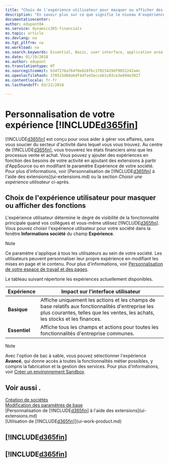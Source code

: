 ```yaml
---
title: "Choix de l'expérience utilisateur pour masquer ou afficher des fonctions avancées | Microsoft Docs"
description: "En savoir plus sur ce que signifie le niveau d'expérience Basique et Essentiel pour l'interface utilisateur, les domaines d'application, et votre société dans Dynamics 365 Business edition."
documentationcenter: 
author: edupont04
ms.service: dynamics365-financials
ms.topic: article
ms.devlang: na
ms.tgt_pltfrm: na
ms.workload: na
ms.search.keywords: Essential, Basic, user interface, application area
ms.date: 01/19/2018
ms.author: edupont
ms.translationtype: HT
ms.sourcegitcommit: b34f276a764f0e828fbc1f015429df9852242a4c
ms.openlocfilehash: 378515d60a6df4dfa43ecceb1c03ce3e694e3927
ms.contentlocale: fr-fr
ms.lasthandoff: 03/22/2018

---
```

# <a name="customizing-your-included365finincludesd365finmdmd-experience"></a>Personnalisation de votre expérience [!INCLUDE[d365fin](includes/d365fin_md.md)]
[!INCLUDE[d365fin](includes/d365fin_md.md)] est conçu pour vous aider à gérer vos affaires, sans vous soucier du secteur d'activité dans lequel vous vous trouvez. Au centre de [!INCLUDE[d365fin](includes/d365fin_md.md)], vous trouverez les états financiers ainsi que les processus vente et achat. Vous pouvez y ajouter des expériences en fonction des besoins de votre activité en ajoutant des extensions à partir d'AppSource ou en modifiant le paramètre Expérience de votre société. Pour plus d'informations, voir [Personnalisation de [!INCLUDE[d365fin](includes/d365fin_md.md)] à l'aide des extensions](ui-extensions.md) ou la section *Choisir une expérience utilisateur* ci-après.

## <a name="choosing-a-user-experience-to-show-or-hide-features"></a>Choix de l'expérience utilisateur pour masquer ou afficher des fonctions
L'expérience utilisateur détermine le degré de visibilité de la fonctionnalité principale quand vos collègues et vous-même utilisez [!INCLUDE[d365fin](includes/d365fin_md.md)]. Vous pouvez choisir l'expérience utilisateur pour votre société dans la fenêtre **Informations société** du champ **Expérience**.

> [!NOTE]  
> Ce paramètre s'applique à tous les utilisateurs au sein de votre société. Les utilisateurs peuvent personnaliser leur propre expérience en modifiant les mises en page et le contenu. Pour plus d'informations, voir [Personnalisation de votre espace de travail et des pages](ui-personalization-user.md).  

Le tableau suivant répertorie les expériences actuellement disponibles.

| Expérience | Impact sur l'interface utilisateur |
| --- | --- |
| **Basique** |Affiche uniquement les actions et les champs de base relatifs aux fonctionnalités d'entreprise les plus courantes, telles que les ventes, les achats, les stocks et les finances. |
| **Essentiel** |Affiche tous les champs et actions pour toutes les fonctionnalités d'entreprise communes.|

> [!NOTE]  
> Avec l'option de bac à sable, vous pouvez sélectionner l'expérience **Avancé**, qui donne accès à toutes la fonctionnalités métier possibles, y compris la fabrication et la gestion des services. Pour plus d’informations, voir [Créer un environnement Sandbox](across-how-create-sandbox-environment.md).

## <a name="see-also"></a>Voir aussi .
[Création de sociétés](about-new-company.md)  
[Modification des paramètres de base](ui-change-basic-settings.md)  
[Personnalisation de [!INCLUDE[d365fin](includes/d365fin_md.md)] à l'aide des extensions](ui-extensions.md)  
[Utilisation de [!INCLUDE[d365fin](includes/d365fin_md.md)]](ui-work-product.md)

## [!INCLUDE[d365fin](includes/free_trial_md.md)]  
## [!INCLUDE[d365fin](includes/training_link_md.md)]

